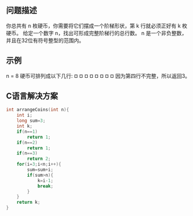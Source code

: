 问题描述
---------
你总共有 n 枚硬币，你需要将它们摆成一个阶梯形状，第 k 行就必须正好有 k 枚硬币。
给定一个数字 n，找出可形成完整阶梯行的总行数。
n 是一个非负整数，并且在32位有符号整型的范围内。

示例
---------
n = 8
硬币可排列成以下几行:
¤
¤ ¤
¤ ¤ ¤
¤ ¤
因为第四行不完整，所以返回3。

C语言解决方案
--------
```c
int arrangeCoins(int n){
    int i;
    long sum=3;
    int k;
    if(n==1)
        return 1;
    if(n==2)
        return 1;
    if(n==3)
        return 2;
    for(i=3;i<n;i++){
        sum=sum+i;
        if(sum>n){
            k=i-1;
            break;
        }
    }
    return k;
}
```

